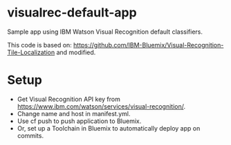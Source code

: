 # visualrec-default-app

Sample app using IBM Watson Visual Recognition default classifiers.

This code is based on: https://github.com/IBM-Bluemix/Visual-Recognition-Tile-Localization
and modified.

# Setup

- Get Visual Recognition API key from https://www.ibm.com/watson/services/visual-recognition/.
- Change name and host in manifest.yml.
- Use cf push to push application to Bluemix.
- Or, set up a Toolchain in Bluemix to automatically deploy app on commits.

